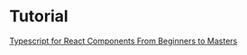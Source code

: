 # Tutorial
[Typescript for React Components From Beginners to Masters](https://www.youtube.com/watch?v=z8lDwLKthr8)
